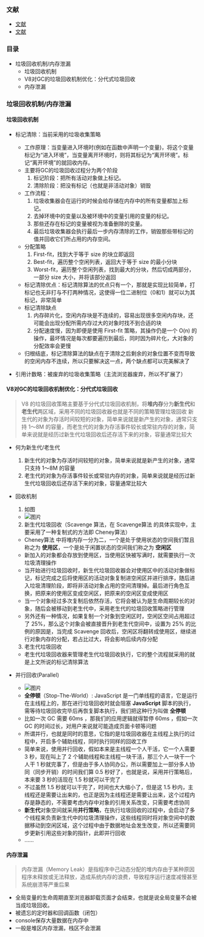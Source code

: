 ### 文献
  - [文献](https://juejin.cn/post/6981588276356317214)
  - [文献](https://juejin.cn/post/6844904016325902344#heading-4)

### 目录
  - 垃圾回收机制/内存泄漏
    - 垃圾回收机制
    - V8对GC的垃圾回收机制优化：分代式垃圾回收
    - 内存泄漏

### 垃圾回收机制/内存泄漏
#### 垃圾回收机制
  - 标记清除：当前采用的垃圾收集策略
    - 工作原理：当变量进入环境时(例如在函数中声明一个变量)，将这个变量标记为“进入环境”，当变量离开环境时，则将其标记为“离开环境”。标记“离开环境”的就回收内存。
    - 主要将GC的垃圾回收过程分为两个阶段
      1. 标记阶段：把所有活动对象做上标记。
      2. 清除阶段：把没有标记（也就是非活动对象）销毁
    - 工作流程：
      1. 垃圾收集器会在运行的时候会给存储在内存中的所有变量都加上标记。
      2. 去掉环境中的变量以及被环境中的变量引用的变量的标记。
      3. 那些还存在标记的变量被视为准备删除的变量。
      4. 最后垃圾收集器会执行最后一步内存清除的工作，销毁那些带标记的值并回收它们所占用的内存空间。
    - 分配策略
      1. First-fit，找到大于等于 size 的块立即返回
      2. Best-fit，遍历整个空闲列表，返回大于等于 size 的最小分块
      3. Worst-fit，遍历整个空闲列表，找到最大的分块，然后切成两部分，一部分 size 大小，并将该部分返回
    - 标记清除优点：标记清除算法的优点只有一个，那就是实现比较简单，打标记也无非打与不打两种情况，这使得一位二进制位（0和1）就可以为其标记，非常简单
    - 标记清除缺点
      1. 内存碎片化，空闲内存块是不连续的，容易出现很多空闲内存块，还可能会出现分配所需内存过大的对象时找不到合适的块
      2. 分配速度慢，因为即便是使用 First-fit 策略，其操作仍是一个 O(n) 的操作，最坏情况是每次都要遍历到最后，同时因为碎片化，大对象的分配效率会更慢
    - 归根结底，标记清除算法的缺点在于清除之后剩余的对象位置不变而导致的空闲内存不连续，所以只要解决这一点，两个缺点都可以完美解决了

  - 引用计数略：被废弃的垃圾收集策略（主流浏览器废弃，所以不扩展了）
#### V8对GC的垃圾回收机制优化：分代式垃圾回收
  > V8 的垃圾回收策略主要基于分代式垃圾回收机制，将**堆内存**分为**新生代**和**老生代**两区域，采用不同的垃圾回收器也就是不同的策略管理垃圾回收
  > 新生代的对象为存活时间较短的对象，简单来说就是新产生的对象，通常只支持 1～8M 的容量，而老生代的对象为存活事件较长或常驻内存的对象，简单来说就是经历过新生代垃圾回收后还存活下来的对象，容量通常比较大
  - 何为新生代/老生代
    1. 新生代的对象为存活时间较短的对象，简单来说就是新产生的对象，通常只支持 1～8M 的容量
    2. 老生代的对象为存活事件较长或常驻内存的对象，简单来说就是经历过新生代垃圾回收后还存活下来的对象，容量通常比较大
  - 回收机制
    1. 如图
      - ![图片](/Users/futurngazer/Desktop/2024面试题汇总/Javascript/images/image.png)
    2. 新生代垃圾回收（Scavenge 算法，在 Scavenge算法 的具体实现中，主要采用了一种复制式的方法即 Cheney算法）
      - Cheney算法 中将堆内存一分为二，一个是处于使用状态的空间我们暂且称之为 **使用区**，一个是处于闲置状态的空间我们称之为 **空闲区**
      - 新加入的对象都会存放到使用区，当使用区快被写满时，就需要执行一次垃圾清理操作
      - 当开始进行垃圾回收时，新生代垃圾回收器会对使用区中的活动对象做标记，标记完成之后将使用区的活动对象复制进空闲区并进行排序，随后进入垃圾清理阶段，即将非活动对象占用的空间清理掉。最后进行角色互换，把原来的使用区变成空闲区，把原来的空闲区变成使用区
      - 当一个对象经过多次复制后依然存活，它将会被认为是生命周期较长的对象，随后会被移动到老生代中，采用老生代的垃圾回收策略进行管理
      - 另外还有一种情况，如果复制一个对象到空闲区时，空闲区空间占用超过了 25%，那么这个对象会被直接晋升到老生代空间中，设置为 25% 的比例的原因是，当完成 Scavenge 回收后，空闲区将翻转成使用区，继续进行对象内存的分配，若占比过大，将会影响后续内存分配
    3. 老生代垃圾回收
      - 老生代垃圾回收器来管理老生代垃圾回收执行，它的整个流程就采用的就是上文所说的标记清除算法
  
  - 并行回收(Parallel) 
    - ![图片](/Users/futurngazer/Desktop/2024面试题汇总/Javascript/images/image2.png)
    - **全停顿**（Stop-The-World）: JavaScript 是一门单线程的语言，它是运行在主线程上的，那在进行垃圾回收时就会阻塞 **JavaScript** 脚本的执行，需等待垃圾回收完毕后再恢复脚本执行，我们把这种行为叫做 **全停顿**
    - 比如一次 GC 需要 60ms ，那我们的应用逻辑就得暂停 60ms ，假如一次 GC 的时间过长，对用户来说就可能造成页面卡顿等问题
    - 所谓并行，也就是同时的意思，它指的是垃圾回收器在主线程上执行的过程中，开启多个辅助线程，同时执行同样的回收工作
    - 简单来说，使用并行回收，假如本来是主线程一个人干活，它一个人需要 3 秒，现在叫上了 2 个辅助线程和主线程一块干活，那三个人一块干一个人干 1 秒就完事了，但是由于多人协同办公，所以需要加上一部分多人协同（同步开销）的时间我们算 0.5 秒好了，也就是说，采用并行策略后，本来要 3 秒的活现在 1.5 秒就可以干完了
    - 不过虽然 1.5 秒就可以干完了，时间也大大缩小了，但是这 1.5 秒内，主线程还是需要让出来的，也正是因为主线程还是需要让出来，这个过程内存是静态的，不需要考虑内存中对象的引用关系改变，只需要考虑协同
    - **新生代**对象空间就采用**并行策略**，在执行垃圾回收的过程中，会启动了多个线程来负责新生代中的垃圾清理操作，这些线程同时将对象空间中的数据移动到空闲区域，这个过程中由于数据地址会发生改变，所以还需要同步更新引用这些对象的指针，此即并行回收
    - ......

#### 内存泄漏
  > 内存泄漏（Memory Leak）是指程序中己动态分配的堆内存由于某种原因程序未释放或无法释放，造成系统内存的浪费，导致程序运行速度减慢甚至系统崩溃等严重后果
  - 全局变量的生命周期直至浏览器卸载页面才会结束，也就是说全局变量不会被当成垃圾回收。
  - 被遗忘的定时器和回调函数（闭包）
  - console保存大量数据在内存中
  - 一般是堆区内存泄漏，栈区不会泄漏